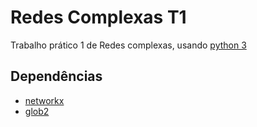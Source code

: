 Redes Complexas T1
==================
Trabalho prático 1 de Redes complexas, usando [python 3](https://www.python.org/)

Dependências
------------
- [networkx](https://networkx.github.io/)
- [glob2](https://pypi.python.org/pypi/glob2)
